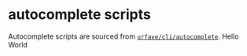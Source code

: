 # autocomplete scripts

Autocomplete scripts are sourced from [`urfave/cli/autocomplete`](https://github.com/urfave/cli/tree/master/autocomplete).
Hello World
